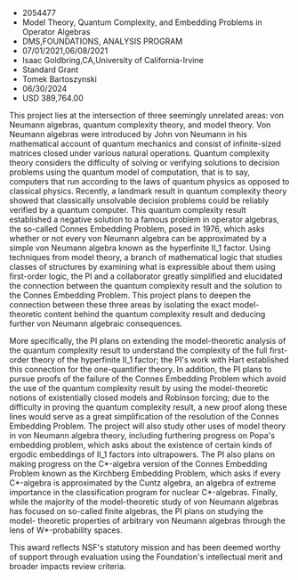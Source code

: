 
* 2054477
* Model Theory, Quantum Complexity, and Embedding Problems in Operator Algebras
* DMS,FOUNDATIONS, ANALYSIS PROGRAM
* 07/01/2021,06/08/2021
* Isaac Goldbring,CA,University of California-Irvine
* Standard Grant
* Tomek Bartoszynski
* 06/30/2024
* USD 389,764.00

This project lies at the intersection of three seemingly unrelated areas: von
Neumann algebras, quantum complexity theory, and model theory. Von Neumann
algebras were introduced by John von Neumann in his mathematical account of
quantum mechanics and consist of infinite-sized matrices closed under various
natural operations. Quantum complexity theory considers the difficulty of
solving or verifying solutions to decision problems using the quantum model of
computation, that is to say, computers that run according to the laws of quantum
physics as opposed to classical physics. Recently, a landmark result in quantum
complexity theory showed that classically unsolvable decision problems could be
reliably verified by a quantum computer. This quantum complexity result
established a negative solution to a famous problem in operator algebras, the
so-called Connes Embedding Problem, posed in 1976, which asks whether or not
every von Neumann algebra can be approximated by a simple von Neumann algebra
known as the hyperfinite II_1 factor. Using techniques from model theory, a
branch of mathematical logic that studies classes of structures by examining
what is expressible about them using first-order logic, the PI and a
collaborator greatly simplified and elucidated the connection between the
quantum complexity result and the solution to the Connes Embedding Problem. This
project plans to deepen the connection between these three areas by isolating
the exact model-theoretic content behind the quantum complexity result and
deducing further von Neumann algebraic consequences.

More specifically, the PI plans on extending the model-theoretic analysis of the
quantum complexity result to understand the complexity of the full first-order
theory of the hyperfinite II_1 factor; the PI's work with Hart established this
connection for the one-quantifier theory. In addition, the PI plans to pursue
proofs of the failure of the Connes Embedding Problem which avoid the use of the
quantum complexity result by using the model-theoretic notions of existentially
closed models and Robinson forcing; due to the difficulty in proving the quantum
complexity result, a new proof along these lines would serve as a great
simplification of the resolution of the Connes Embedding Problem. The project
will also study other uses of model theory in von Neumann algebra theory,
including furthering progress on Popa's embedding problem, which asks about the
existence of certain kinds of ergodic embeddings of II_1 factors into
ultrapowers. The PI also plans on making progress on the C*-algebra version of
the Connes Embedding Problem known as the Kirchberg Embedding Problem, which
asks if every C*-algebra is approximated by the Cuntz algebra, an algebra of
extreme importance in the classification program for nuclear C*-algebras.
Finally, while the majority of the model-theoretic study of von Neumann algebras
has focused on so-called finite algebras, the PI plans on studying the model-
theoretic properties of arbitrary von Neumann algebras through the lens of
W*-probability spaces.

This award reflects NSF's statutory mission and has been deemed worthy of
support through evaluation using the Foundation's intellectual merit and broader
impacts review criteria.
